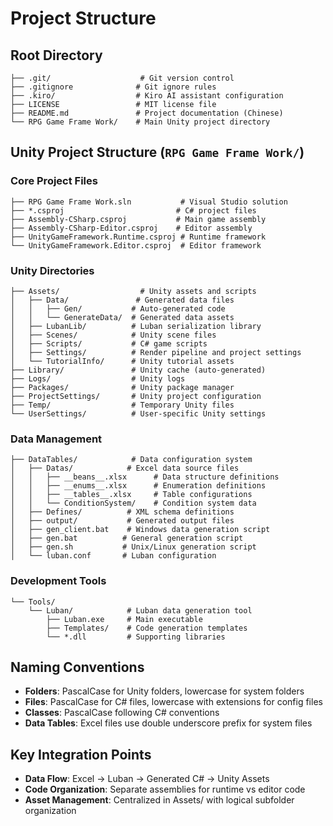 # Project Structure

## Root Directory
```
├── .git/                    # Git version control
├── .gitignore              # Git ignore rules
├── .kiro/                  # Kiro AI assistant configuration
├── LICENSE                 # MIT license file
├── README.md               # Project documentation (Chinese)
└── RPG Game Frame Work/    # Main Unity project directory
```

## Unity Project Structure (`RPG Game Frame Work/`)

### Core Project Files
```
├── RPG Game Frame Work.sln           # Visual Studio solution
├── *.csproj                         # C# project files
├── Assembly-CSharp.csproj           # Main game assembly
├── Assembly-CSharp-Editor.csproj    # Editor assembly
├── UnityGameFramework.Runtime.csproj # Runtime framework
└── UnityGameFramework.Editor.csproj  # Editor framework
```

### Unity Directories
```
├── Assets/                  # Unity assets and scripts
│   ├── Data/               # Generated data files
│   │   ├── Gen/           # Auto-generated code
│   │   └── GenerateData/  # Generated data assets
│   ├── LubanLib/          # Luban serialization library
│   ├── Scenes/            # Unity scene files
│   ├── Scripts/           # C# game scripts
│   ├── Settings/          # Render pipeline and project settings
│   └── TutorialInfo/      # Unity tutorial assets
├── Library/               # Unity cache (auto-generated)
├── Logs/                  # Unity logs
├── Packages/              # Unity package manager
├── ProjectSettings/       # Unity project configuration
├── Temp/                  # Temporary Unity files
└── UserSettings/          # User-specific Unity settings
```

### Data Management
```
├── DataTables/            # Data configuration system
│   ├── Datas/            # Excel data source files
│   │   ├── __beans__.xlsx      # Data structure definitions
│   │   ├── __enums__.xlsx      # Enumeration definitions
│   │   ├── __tables__.xlsx     # Table configurations
│   │   └── ConditionSystem/    # Condition system data
│   ├── Defines/          # XML schema definitions
│   ├── output/           # Generated output files
│   ├── gen_client.bat    # Windows data generation script
│   ├── gen.bat          # General generation script
│   ├── gen.sh           # Unix/Linux generation script
│   └── luban.conf       # Luban configuration
```

### Development Tools
```
└── Tools/
    └── Luban/            # Luban data generation tool
        ├── Luban.exe     # Main executable
        ├── Templates/    # Code generation templates
        └── *.dll         # Supporting libraries
```

## Naming Conventions
- **Folders**: PascalCase for Unity folders, lowercase for system folders
- **Files**: PascalCase for C# files, lowercase with extensions for config files
- **Classes**: PascalCase following C# conventions
- **Data Tables**: Excel files use double underscore prefix for system files

## Key Integration Points
- **Data Flow**: Excel → Luban → Generated C# → Unity Assets
- **Code Organization**: Separate assemblies for runtime vs editor code
- **Asset Management**: Centralized in Assets/ with logical subfolder organization